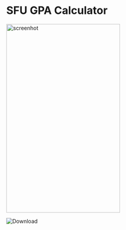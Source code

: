 # SFU GPA Calculator

<img src="https://github.com/joshvocal/SFUGpaCalculator/blob/master/screenshot.jpg" alt="screenhot" width="300" height="500">

![Download](https://play.google.com/store/apps/details?id=me.joshvocal.sfugpacalculator&hl=en)
